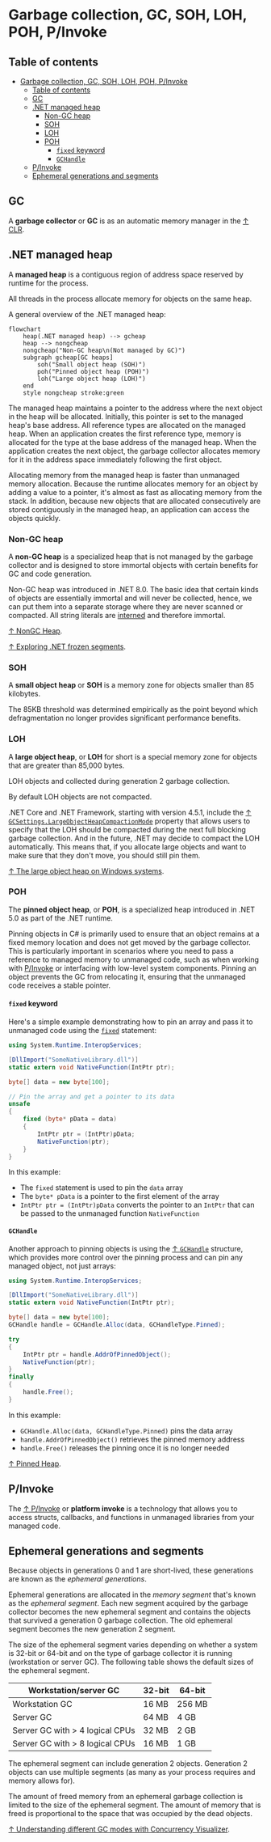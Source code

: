 # Garbage collection, GC, SOH, LOH, POH, P/Invoke

## Table of contents

- [Garbage collection, GC, SOH, LOH, POH, P/Invoke](#garbage-collection-gc-soh-loh-poh-pinvoke)
  - [Table of contents](#table-of-contents)
  - [GC](#gc)
  - [.NET managed heap](#net-managed-heap)
    - [Non-GC heap](#non-gc-heap)
    - [SOH](#soh)
    - [LOH](#loh)
    - [POH](#poh)
      - [`fixed` keyword](#fixed-keyword)
      - [`GCHandle`](#gchandle)
  - [P/Invoke](#pinvoke)
  - [Ephemeral generations and segments](#ephemeral-generations-and-segments)

## GC

A **garbage collector** or **GC** is as an automatic memory manager in the [↑ CLR](https://learn.microsoft.com/en-us/dotnet/standard/clr).

## .NET managed heap

A **managed heap** is a contiguous region of address space reserved by runtime for the process.

All threads in the process allocate memory for objects on the same heap.

A general overview of the .NET managed heap:

```mermaid
flowchart
    heap(.NET managed heap) --> gcheap
    heap --> nongcheap
    nongcheap("Non-GC heap\n(Not managed by GC)")
    subgraph gcheap[GC heaps]
        soh("Small object heap (SOH)")
        poh("Pinned object heap (POH)")
        loh("Large object heap (LOH)")
    end
    style nongcheap stroke:green
```

The managed heap maintains a pointer to the address where the next object in the heap will be allocated. Initially, this pointer is set to the managed heap's base address. All reference types are allocated on the managed heap. When an application creates the first reference type, memory is allocated for the type at the base address of the managed heap. When the application creates the next object, the garbage collector allocates memory for it in the address space immediately following the first object.

Allocating memory from the managed heap is faster than unmanaged memory allocation. Because the runtime allocates memory for an object by adding a value to a pointer, it's almost as fast as allocating memory from the stack. In addition, because new objects that are allocated consecutively are stored contiguously in the managed heap, an application can access the objects quickly.

### Non-GC heap

A **non-GC heap** is a specialized heap that is not managed by the garbage collector and is designed to store immortal objects with certain benefits for GC and code generation.

Non-GC heap was introduced in .NET 8.0. The basic idea that certain kinds of objects are essentially immortal and will never be collected, hence, we can put them into a separate storage where they are never scanned or compacted. All string literals are [interned](/csharp/types/reference-types/string.md#string-interning-and-stringempty) and therefore immortal.

[↑ NonGC Heap](https://github.com/dotnet/runtime/blob/main/docs/design/features/NonGC-Heap.md).

[↑ Exploring .NET frozen segments](https://minidump.net/exploring-frozen-segments).

### SOH

A **small object heap** or **SOH** is a memory zone for objects smaller than 85 kilobytes.

The 85KB threshold was determined empirically as the point beyond which defragmentation no longer provides significant performance benefits.

### LOH

A **large object heap**, or **LOH** for short is a special memory zone for objects that are greater than 85,000 bytes.

LOH objects and collected during generation 2 garbage collection.

By default LOH objects are not compacted.

.NET Core and .NET Framework, starting with version 4.5.1, include the [↑ `GCSettings.LargeObjectHeapCompactionMode`](https://learn.microsoft.com/en-us/dotnet/api/system.runtime.gcsettings.largeobjectheapcompactionmode) property that allows users to specify that the LOH should be compacted during the next full blocking garbage collection. And in the future, .NET may decide to compact the LOH automatically. This means that, if you allocate large objects and want to make sure that they don't move, you should still pin them.

[↑ The large object heap on Windows systems](https://learn.microsoft.com/en-us/dotnet/standard/garbage-collection/large-object-heap).

### POH

The **pinned object heap**, or **POH**, is a specialized heap introduced in .NET 5.0 as part of the .NET runtime.

Pinning objects in C# is primarily used to ensure that an object remains at a fixed memory location and does not get moved by the garbage collector. This is particularly important in scenarios where you need to pass a reference to managed memory to unmanaged code, such as when working with [P/Invoke](#pinvoke) or interfacing with low-level system components. Pinning an object prevents the GC from relocating it, ensuring that the unmanaged code receives a stable pointer.

#### `fixed` keyword

Here's a simple example demonstrating how to pin an array and pass it to unmanaged code using the [`fixed`](https://learn.microsoft.com/en-us/dotnet/csharp/language-reference/statements/fixed) statement:

```csharp
using System.Runtime.InteropServices;

[DllImport("SomeNativeLibrary.dll")]
static extern void NativeFunction(IntPtr ptr);

byte[] data = new byte[100];

// Pin the array and get a pointer to its data
unsafe
{
    fixed (byte* pData = data)
    {
        IntPtr ptr = (IntPtr)pData;
        NativeFunction(ptr);
    }
}
```

In this example:

- The `fixed` statement is used to pin the `data` array
- The `byte* pData` is a pointer to the first element of the array
- `IntPtr ptr = (IntPtr)pData` converts the pointer to an `IntPtr` that can be passed to the unmanaged function `NativeFunction`

#### `GCHandle`

Another approach to pinning objects is using the [↑ `GCHandle`](https://learn.microsoft.com/en-us/dotnet/api/system.runtime.interopservices.gchandle) structure, which provides more control over the pinning process and can pin any managed object, not just arrays:

```csharp
using System.Runtime.InteropServices;

[DllImport("SomeNativeLibrary.dll")]
static extern void NativeFunction(IntPtr ptr);

byte[] data = new byte[100];
GCHandle handle = GCHandle.Alloc(data, GCHandleType.Pinned);

try
{
    IntPtr ptr = handle.AddrOfPinnedObject();
    NativeFunction(ptr);
}
finally
{
    handle.Free();
}
```

In this example:

- `GCHandle.Alloc(data, GCHandleType.Pinned)` pins the data array
- `handle.AddrOfPinnedObject()` retrieves the pinned memory address
- `handle.Free()` releases the pinning once it is no longer needed

[↑ Pinned Heap](https://github.com/dotnet/runtime/blob/main/docs/design/features/PinnedHeap.md).

## P/Invoke

The [↑ P/Invoke](https://learn.microsoft.com/en-us/dotnet/standard/native-interop/pinvoke) or **platform invoke** is a technology that allows you to access structs, callbacks, and functions in unmanaged libraries from your managed code.

## Ephemeral generations and segments

Because objects in generations 0 and 1 are short-lived, these generations are known as the _ephemeral generations_.

Ephemeral generations are allocated in the _memory segment_ that's known as the _ephemeral segment_. Each new segment acquired by the garbage collector becomes the new ephemeral segment and contains the objects that survived a generation 0 garbage collection. The old ephemeral segment becomes the new generation 2 segment.

The size of the ephemeral segment varies depending on whether a system is 32-bit or 64-bit and on the type of garbage collector it is running (workstation or server GC). The following table shows the default sizes of the ephemeral segment.

| Workstation/server GC           | 32-bit | 64-bit |
| ------------------------------- | ------ | ------ |
| Workstation GC                  | 16 MB  | 256 MB |
| Server GC                       | 64 MB  | 4 GB   |
| Server GC with > 4 logical CPUs | 32 MB  | 2 GB   |
| Server GC with > 8 logical CPUs | 16 MB  | 1 GB   |

The ephemeral segment can include generation 2 objects. Generation 2 objects can use multiple segments (as many as your process requires and memory allows for).

The amount of freed memory from an ephemeral garbage collection is limited to the size of the ephemeral segment. The amount of memory that is freed is proportional to the space that was occupied by the dead objects.

[↑ Understanding different GC modes with Concurrency Visualizer](https://devblogs.microsoft.com/premier-developer/understanding-different-gc-modes-with-concurrency-visualizer/).
